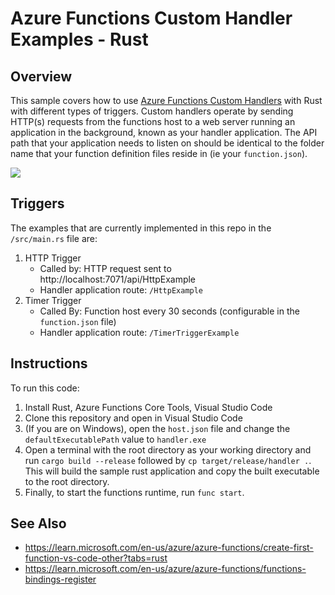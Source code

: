 # Azure Functions Custom Handler Examples - Rust 

## Overview

This sample covers how to use [Azure Functions Custom Handlers](https://learn.microsoft.com/en-us/azure/azure-functions/functions-custom-handlers) with Rust with different types of triggers. Custom handlers operate by sending HTTP(s) requests from the functions host to a web server running an application in the background, known as your handler application. The API path that your application needs to listen on should be identical to the folder name that your function definition files reside in (ie your `function.json`).

![](https://learn.microsoft.com/en-us/azure/azure-functions/media/functions-custom-handlers/azure-functions-custom-handlers-overview.png)

## Triggers

The examples that are currently implemented in this repo in the `/src/main.rs` file are:
1. HTTP Trigger
   - Called by: HTTP request sent to http://localhost:7071/api/HttpExample
   - Handler application route: `/HttpExample`
2. Timer Trigger
    - Called By: Function host every 30 seconds (configurable in the `function.json` file)
    - Handler application route: `/TimerTriggerExample`

## Instructions
To run this code: 

1. Install Rust, Azure Functions Core Tools, Visual Studio Code
2. Clone this repository and open in Visual Studio Code
3. (If you are on Windows), open the `host.json` file and change the `defaultExecutablePath` value to `handler.exe`
4. Open a terminal with the root directory as your working directory and run `cargo build --release` followed by `cp target/release/handler .`. This will build the sample rust application and copy the built executable to the root directory. 
5. Finally, to start the functions runtime, run `func start`.

## See Also
- https://learn.microsoft.com/en-us/azure/azure-functions/create-first-function-vs-code-other?tabs=rust
- https://learn.microsoft.com/en-us/azure/azure-functions/functions-bindings-register